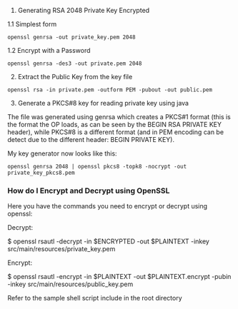 

1. Generating RSA 2048 Private Key Encrypted

1.1 Simplest form

```
openssl genrsa -out private_key.pem 2048
```

1.2 Encrypt with a Password

```
openssl genrsa -des3 -out private.pem 2048
```

2. Extract the Public Key from the key file

```
openssl rsa -in private.pem -outform PEM -pubout -out public.pem
```

3. Generate a PKCS#8 key for reading private key using java

The file was generated using genrsa which creates a PKCS#1 format (this is the format the OP loads, 
as can be seen by the BEGIN RSA PRIVATE KEY header), while PKCS#8 is a different format
 (and in PEM encoding can be detect due to the different header: BEGIN PRIVATE KEY). 
 
 My key generator now looks like this: 
 
 ```
 openssl genrsa 2048 | openssl pkcs8 -topk8 -nocrypt -out private_key_pkcs8.pem
 ```


### How do I Encrypt and Decrypt using OpenSSL

Here you have the commands you need to encrypt or decrypt using openssl:

Decrypt:

$ openssl rsautl -decrypt -in $ENCRYPTED -out $PLAINTEXT -inkey src/main/resources/private_key.pem

Encrypt:

$ openssl rsautl -encrypt -in $PLAINTEXT -out $PLAINTEXT.encrypt -pubin -inkey src/main/resources/public_key.pem

Refer to the sample shell script include in the root directory



